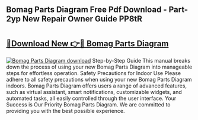 ## Bomag Parts Diagram Free Pdf Download - Part-2yp New Repair Owner Guide PP8tR

# <h2><a href="http://dfl9h2y.blite.top/?on=Bomag+Parts+Diagram">🔗Download New 👉🔴 Bomag Parts Diagram</a></h2>

[![Bomag Parts Diagram download](https://i.imgur.com/lujVjoI.png)](http://dfl9h2y.blite.top/?on=Bomag+Parts+Diagram)
Step-by-Step Guide This manual breaks down the process of using your new Bomag Parts Diagram into manageable steps for effortless operation. Safety Precautions for Indoor Use Please adhere to all safety precautions when using your new Bomag Parts Diagram indoors. Bomag Parts Diagram offers users a range of advanced features, such as virtual assistant, smart notifications, customizable widgets, and automated tasks, all easily controlled through the user interface. Your Success is Our Priority Bomag Parts Diagram. We are committed to providing you with the best possible experience.
